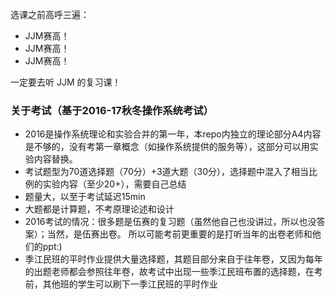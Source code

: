 选课之前高呼三遍：

- JJM赛高！
- JJM赛高！
- JJM赛高！

一定要去听 JJM 的复习课！

### 关于考试（基于2016-17秋冬操作系统考试）
- 2016是操作系统理论和实验合并的第一年，本repo内独立的理论部分A4内容是不够的，没有考第一章概念（如操作系统提供的服务等），这部分可以用实验内容替换。
- 考试题型为70道选择题（70分）+3道大题（30分），选择题中混入了相当比例的实验内容（至少20+），需要自己总结
- 题量大，以至于考试延迟15min
- 大题都是计算题，不考原理论述和设计
- 2016考试的情况：很多题是伍赛的复习题（虽然他自己也没讲过，所以也没答案）；当然，是伍赛出卷。
所以可能考前更重要的是打听当年的出卷老师和他们的ppt:)
- 季江民班的平时作业提供大量选择题，其题目部分来自于往年卷，又因为每年的出题老师都会参照往年卷，故考试中出现一些季江民班布置的选择题，在考前，其他班的学生可以刷下一季江民班的平时作业
